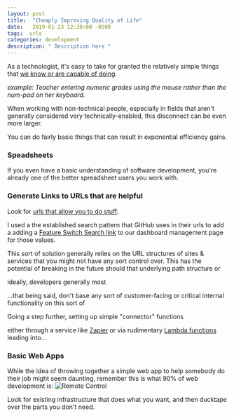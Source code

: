 ```yaml
---
layout: post
title:  "Cheaply Improving Quality of Life"
date:   2019-01-23 12:30:00 -0500
tags:  urls
categories: development
description: " Description here "
---
```



As a technologist, it's easy to take for granted the relatively simple things that [we know or are capable of doing](https://youtu.be/vUN7yu7zvz8?t=21). 

*example: Teacher entering numeric grades using the mouse rather than the num-pad on her keyboard.* 

When working with non-technical people, especially in fields that aren't generally considered very technically-enabled, this disconnect can be even more larger. 

You can do fairly basic things that can result in exponential efficiency gains. 


### Speadsheets 
If you even have a basic understanding of software development, you're already one of the better spreadsheet users you work with. 

<!-- link to writeup about pulling in website content w/ google sheets -->



### Generate Links to URLs that are helpful

Look for [urls that allow you to do stuff](http://alexpounds.com/blog/2018/12/29/four-cool-urls).  

I used a the established search pattern that GitHub uses in their urls to add a adding a [Feature Switch Search link](https://changelog.kinja.com/quickly-find-feature-switches-in-github-1821016295) to our dashboard management page for those values. 
<!-- https://github.com/gawkermedia/kinja-mantle/pull/12842 -->

This sort of solution generally relies on the URL structures of sites & services that you might not have any sort control over. This has the potential of breaking in the future should that underlying path structure or 

ideally, developers generally most 

...that being said, don't base any sort of customer-facing or critical internal functionality on this sort of 


Going a step further, setting up simple "connector" functions

either through a service like [Zapier](https://zapier.com/) or via rudimentary [Lambda functions](https://github.com/netlify/functions)
leading into...
<!-- 
Do things like, 
Send Slack Messages, 

and thus 
Is this sorts of solutions potentially fragile? Sure, 
of easy 
-->

### Basic Web Apps 
While the idea of throwing together a simple web app to help somebody do their job might seem daunting, remember this is what 90% of web development is: 
![Remote Control](https://www.netmums.com/prismic-images/076d2bfc2937415edf32bad2b7476a038e926ea3_grandma-friendly-remote-control.jpg)

Look for existing infrastructure that does what you want, and then ducktape over the parts you don't need. 




[1]: https://www.netmums.com/prismic-images/076d2bfc2937415edf32bad2b7476a038e926ea3_grandma-friendly-remote-control.jpg
